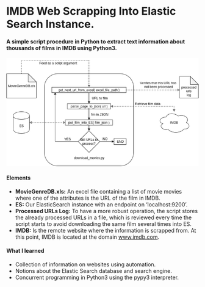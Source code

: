 # IMDB Web Scrapping Into Elastic Search Instance. 

#### A simple script procedure in Python to extract text information about thousands of films in IMDB using Python3. 

![alt text](Scrapper.png "Deployment Diagram.")

#### Elements
- **MovieGenreDB.xls:** An excel file containing a list of movie movies where one of the attributes is the URL of the film in IMDB. 
- **ES:** Our ElasticSearch instance with an endpoint on ‘localhost:9200’. 
- **Processed URLs Log:** To have a more robust operation, the script stores the already processed URLs in a file, which is reviewed every time the script starts to avoid downloading the same film several times into ES. 
- **IMDB:** Is the remote website where the information is scrapped from. At this point, IMDB is located at the domain www.imdb.com.

#### What I learned
- Collection of information on websites using automation. 
- Notions about the Elastic Search database and search engine. 
- Concurrent programming in Python3 using the pypy3 interpreter. 
